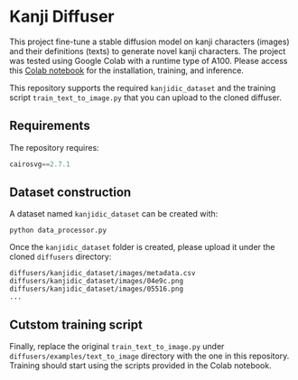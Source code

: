 # Kanji Diffuser

This project fine-tune a stable diffusion model on kanji characters (images) and their definitions (texts) to generate novel kanji characters.
The project was tested using Google Colab with a runtime type of A100. 
Please access this [Colab notebook](https://drive.google.com/file/d/1zDVQnub2mtW_9zobijmq2LlvvNtjVHbl/view?usp=sharing) for the installation, training, and inference.

This repository supports the required `kanjidic_dataset` and the training script `train_text_to_image.py` that you can upload to the cloned diffuser.

## Requirements
The repository requires:
```python
cairosvg==2.7.1
```
  
## Dataset construction
A dataset named `kanjidic_dataset` can be created with:

```
python data_processor.py
```

Once the `kanjidic_dataset` folder is created, please upload it under the cloned `diffusers` directory:

```
diffusers/kanjidic_dataset/images/metadata.csv
diffusers/kanjidic_dataset/images/04e9c.png
diffusers/kanjidic_dataset/images/05516.png
...
```

## Cutstom training script
Finally, replace the original `train_text_to_image.py` under `diffusers/examples/text_to_image` directory with the one in this repository.
Training should start using the scripts provided in the Colab notebook.
